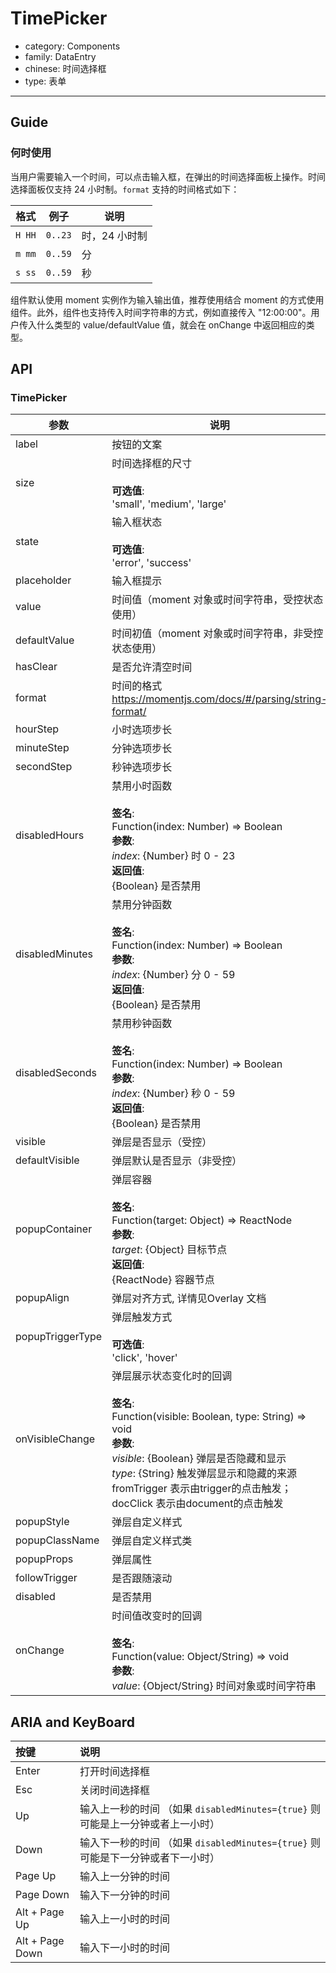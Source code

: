 # TimePicker

-   category: Components
-   family: DataEntry
-   chinese: 时间选择框
-   type: 表单

---

## Guide

### 何时使用

当用户需要输入一个时间，可以点击输入框，在弹出的时间选择面板上操作。时间选择面板仅支持 24 小时制。`format` 支持的时间格式如下：

| 格式     | 例子      | 说明       |
| ------ | ------- | -------- |
| `H HH` | `0..23` | 时，24 小时制 |
| `m mm` | `0..59` | 分        |
| `s ss` | `0..59` | 秒        |

组件默认使用 moment 实例作为输入输出值，推荐使用结合 moment 的方式使用组件。此外，组件也支持传入时间字符串的方式，例如直接传入 "12:00:00"。用户传入什么类型的 value/defaultValue 值，就会在 onChange 中返回相应的类型。

## API

### TimePicker

| 参数               | 说明                                                                                                                                                                                                                   | 类型        | 默认值        |
| ---------------- | -------------------------------------------------------------------------------------------------------------------------------------------------------------------------------------------------------------------- | --------- | ---------- |
| label            | 按钮的文案                                                                                                                                                                                                                | ReactNode | -          |
| size             | 时间选择框的尺寸<br><br>**可选值**:<br>'small', 'medium', 'large'                                                                                                                                                               | Enum      | 'medium'   |
| state            | 输入框状态<br><br>**可选值**:<br>'error', 'success'                                                                                                                                                                          | Enum      | -          |
| placeholder      | 输入框提示                                                                                                                                                                                                                | String    | -          |
| value            | 时间值（moment 对象或时间字符串，受控状态使用）                                                                                                                                                                                          | custom    | -          |
| defaultValue     | 时间初值（moment 对象或时间字符串，非受控状态使用）                                                                                                                                                                                        | custom    | -          |
| hasClear         | 是否允许清空时间                                                                                                                                                                                                             | Boolean   | true       |
| format           | 时间的格式<br><https://momentjs.com/docs/#/parsing/string-format/>                                                                                                                                                        | String    | 'HH:mm:ss' |
| hourStep         | 小时选项步长                                                                                                                                                                                                               | Number    | -          |
| minuteStep       | 分钟选项步长                                                                                                                                                                                                               | Number    | -          |
| secondStep       | 秒钟选项步长                                                                                                                                                                                                               | Number    | -          |
| disabledHours    | 禁用小时函数<br><br>**签名**:<br>Function(index: Number) => Boolean<br>**参数**:<br>_index_: {Number} 时 0 - 23<br>**返回值**:<br>{Boolean} 是否禁用<br>                                                                               | Function  | -          |
| disabledMinutes  | 禁用分钟函数<br><br>**签名**:<br>Function(index: Number) => Boolean<br>**参数**:<br>_index_: {Number} 分 0 - 59<br>**返回值**:<br>{Boolean} 是否禁用<br>                                                                               | Function  | -          |
| disabledSeconds  | 禁用秒钟函数<br><br>**签名**:<br>Function(index: Number) => Boolean<br>**参数**:<br>_index_: {Number} 秒 0 - 59<br>**返回值**:<br>{Boolean} 是否禁用<br>                                                                               | Function  | -          |
| visible          | 弹层是否显示（受控）                                                                                                                                                                                                           | Boolean   | -          |
| defaultVisible   | 弹层默认是否显示（非受控）                                                                                                                                                                                                        | Boolean   | -          |
| popupContainer   | 弹层容器<br><br>**签名**:<br>Function(target: Object) => ReactNode<br>**参数**:<br>_target_: {Object} 目标节点<br>**返回值**:<br>{ReactNode} 容器节点<br>                                                                               | Function  | -          |
| popupAlign       | 弹层对齐方式, 详情见Overlay 文档                                                                                                                                                                                                | String    | 'tl tl'    |
| popupTriggerType | 弹层触发方式<br><br>**可选值**:<br>'click', 'hover'                                                                                                                                                                           | Enum      | 'click'    |
| onVisibleChange  | 弹层展示状态变化时的回调<br><br>**签名**:<br>Function(visible: Boolean, type: String) => void<br>**参数**:<br>_visible_: {Boolean} 弹层是否隐藏和显示<br>_type_: {String} 触发弹层显示和隐藏的来源 fromTrigger 表示由trigger的点击触发； docClick 表示由document的点击触发 | Function  | func.noop  |
| popupStyle       | 弹层自定义样式                                                                                                                                                                                                              | Object    | -          |
| popupClassName   | 弹层自定义样式类                                                                                                                                                                                                             | String    | -          |
| popupProps       | 弹层属性                                                                                                                                                                                                                 | Object    | -          |
| followTrigger    | 是否跟随滚动                                                                                                                                                                                                               | Boolean   | -          |
| disabled         | 是否禁用                                                                                                                                                                                                                 | Boolean   | false      |
| onChange         | 时间值改变时的回调<br><br>**签名**:<br>Function(value: Object/String) => void<br>**参数**:<br>_value_: {Object/String} 时间对象或时间字符串                                                                                                 | Function  | func.noop  |

## ARIA and KeyBoard

| 按键              | 说明                                                    |
| :-------------- | :---------------------------------------------------- |
| Enter           | 打开时间选择框                                               |
| Esc             | 关闭时间选择框                                               |
| Up              | 输入上一秒的时间 （如果 `disabledMinutes={true}` 则可能是上一分钟或者上一小时） |
| Down            | 输入下一秒的时间 （如果 `disabledMinutes={true}` 则可能是下一分钟或者下一小时） |
| Page Up         | 输入上一分钟的时间                                             |
| Page Down       | 输入下一分钟的时间                                             |
| Alt + Page Up   | 输入上一小时的时间                                             |
| Alt + Page Down | 输入下一小时的时间                                             |
